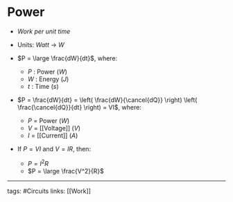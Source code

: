 # Power
- *Work per unit time*

- Units: *Watt* -> $W$

- $P = \large \frac{dW}{dt}$, where:

	- $P$ : Power ($W$)
	- $W$ : Energy ($J$)
	- $t$ : Time ($s$)

- $P = \frac{dW}{dt} = \left( \frac{dW}{\cancel{dQ}} \right) \left( \frac{\cancel{dQ}}{dt} \right) = VI$, where:
	- $P$ = Power ($W$)
	- $V$ = [[Voltage]] ($V$)
	- $I$ = [[Current]] ($A$)

- If $P = VI$ and $V = IR$, then:
	-  $P = I^2R$
	- $P = \large \frac{V^2}{R}$

---
tags: #Circuits 
links: [[Work]]